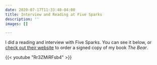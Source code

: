 ```yaml
---
date: 2020-07-17T11:33:48-04:00
title: Interview and Reading at Five Sparks
description: ''
images: []

---
```

I did a reading and interview with Five Sparks. You can see it below, or [check out their website](https://www.fivesparks.org/event/writer-series-andrew-krivak/) to order a signed copy of my book _The Bear_.

{{< youtube "Rr3ZMiRFsb4" >}}